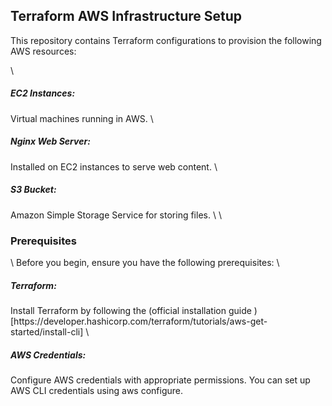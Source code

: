 <h2> Terraform AWS Infrastructure Setup </h2>
This repository contains Terraform configurations to provision the following AWS resources:

\
<h5>EC2 Instances:</h5> Virtual machines running in AWS. \
<h5>Nginx Web Server:</h5> Installed on EC2 instances to serve web content. \
<h5>S3 Bucket: </h5>Amazon Simple Storage Service for storing files.
\
\
<h3>Prerequisites</h3>
\
Before you begin, ensure you have the following prerequisites:
\
<h5>Terraform:</h5> Install Terraform by following the (official installation guide
)[https://developer.hashicorp.com/terraform/tutorials/aws-get-started/install-cli] \
<h5>AWS Credentials:</h5> Configure AWS credentials with appropriate permissions. You can set up AWS CLI credentials using aws configure.
